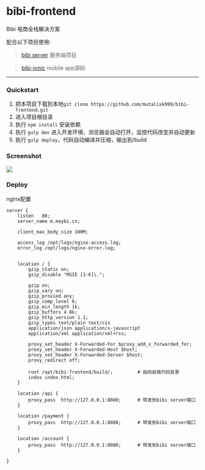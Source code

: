 # bibi-frontend
Bibi 电商全栈解决方案

配合以下项目使用:

> [bibi server](https://github.com/mutalisk999/bibi) 服务端项目

> [bibi-ionic](https://github.com/mutalisk999/bibi-ionic) mobile app源码

----------------------------

### Quickstart

1. 把本项目下载到本地`git clone https://github.com/mutalisk999/bibi-frontend.git`
2. 进入项目根目录
3. 执行 `npm install` 安装依赖
4. 执行 `gulp dev` 进入开发环境，浏览器会自动打开，监控代码改变并自动更新
5. 执行 `gulp deploy`，代码自动编译并压缩，输出到/build

### Screenshot

![](http://7xn6eu.com1.z0.glb.clouddn.com/frontend.jpeg)

### Deploy

nginx配置
```nginx
server {
    listen   80;
    server_name m.maybi.cn;

    client_max_body_size 100M;

    access_log /opt/logs/nginx-access.log;
    error_log /opt/logs/nginx-error.log;


    location / {
        gzip_static on;
        gzip_disable "MSIE [1-6]\.";

        gzip on;
        gzip_vary on;
        gzip_proxied any;
        gzip_comp_level 6;
        gzip_min_length 1k;
        gzip_buffers 4 8k;
        gzip_http_version 1.1;
        gzip_types text/plain text/css
        application/json application/x-javascript
        application/xml application/xml+rss;

        proxy_set_header X-Forwarded-For $proxy_add_x_forwarded_for;
        proxy_set_header X-Forwarded-Host $host;
        proxy_set_header X-Forwarded-Server $host;
        proxy_redirect off;

        root /opt/bibi-frontend/build/;         # 指向前端代码目录
        index index.html;
    }

    location /api {
        proxy_pass  http://127.0.0.1:8080;      # 转发到bibi server端口
    }

    location /payment {
        proxy_pass  http://127.0.0.1:8080;      # 转发到bibi server端口
    }

    location /account {
        proxy_pass  http://127.0.0.1:8080;      # 转发到bibi server端口
    }

}
```
